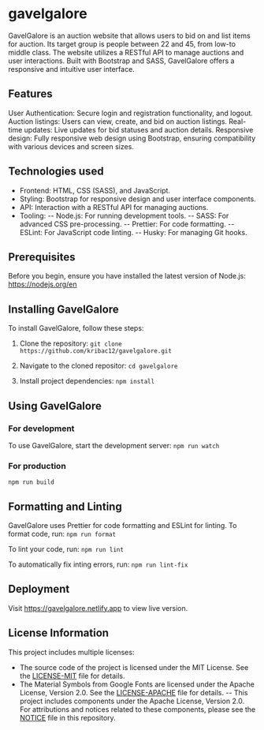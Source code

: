 # gavelgalore

GavelGalore is an auction website that allows users to bid on and list items for auction. Its target group is people between 22 and 45, from low-to middle class. The website utilizes a RESTful API to manage auctions and user interactions. Built with Bootstrap and SASS, GavelGalore offers a responsive and intuitive user interface.

## Features
User Authentication: Secure login and registration functionality, and logout.
Auction listings: Users can view, create, and bid on auction listings.
Real-time updates: Live updates for bid statuses and auction details.
Responsive design: Fully responsive web design using Bootstrap, ensuring compatibility with various devices and screen sizes.

## Technologies used
- Frontend: HTML, CSS (SASS), and JavaScript.
- Styling: Bootstrap for responsive design and user interface components.
- API: Interaction with a RESTful API for managing auctions.
- Tooling:
-- Node.js: For running development tools.
-- SASS: For advanced CSS pre-processing.
-- Prettier: For code formatting.
-- ESLint: For JavaScript code linting.
-- Husky: For managing Git hooks.

## Prerequisites
Before you begin, ensure you have installed the latest version of Node.js: https://nodejs.org/en 

## Installing GavelGalore
To install GavelGalore, follow these steps:

1. Clone the repository:
`git clone https://github.com/kribac12/gavelgalore.git`

2. Navigate to the cloned repositor:
`cd gavelgalore`

3. Install project dependencies:
`npm install`

## Using GavelGalore

### For development
To use GavelGalore, start the development server:
`npm run watch`

### For production
`npm run build`

## Formatting and Linting
GavelGalore uses Prettier for code formatting and ESLint for linting.
To format code, run:
`npm run format`

To lint your code, run:
`npm run lint`

To automatically fix inting errors, run:
`npm run lint-fix`


## Deployment
Visit https://gavelgalore.netlify.app  to view live version.

## License Information
This project includes multiple licenses:

- The source code of the project is licensed under the MIT License. See the [LICENSE-MIT](/LICENSE-MIT) file for details.
- The Material Symbols from Google Fonts are licensed under the Apache License, Version 2.0. See the [LICENSE-APACHE](/LICENSE-APACHE) file for details.
  -- This project includes components under the Apache License, Version 2.0. For attributions and notices related to these components, please see the [NOTICE](/NOTICE) file in this repository.
